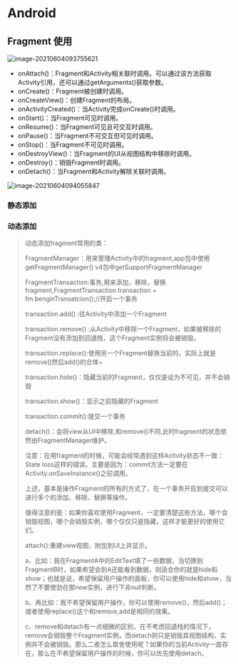 # Android

## Fragment 使用

![image-20210604093755621](\photo\image-20210604093755621.png)

- onAttach()：Fragment和Activity相关联时调用。可以通过该方法获取Activity引用，还可以通过getArguments()获取参数。
- onCreate()：Fragment被创建时调用。
- onCreateView()：创建Fragment的布局。
- onActivityCreated()：当Activity完成onCreate()时调用。
- onStart()：当Fragment可见时调用。
- onResume()：当Fragment可见且可交互时调用。
- onPause()：当Fragment不可交互但可见时调用。
- onStop()：当Fragment不可见时调用。
- onDestroyView()：当Fragment的UI从视图结构中移除时调用。
- onDestroy()：销毁Fragment时调用。
- onDetach()：当Fragment和Activity解除关联时调用。

![image-20210604094055847](\photo\image-20210604094055847.png)

### 静态添加

### 动态添加

> 动态添加fragment常用的类：
>
> FragmentManager：用来管理Activity中的fragment,app包中使用getFragmentManager()   v4包中getSupportFragmentManager
>
> FragmentTransaction:事务,用来添加，移除，替换fragment,FragmentTransaction transaction = fm.benginTransatcion();//开启一个事务
>
> transaction.add() :往Activity中添加一个Fragment
>
> transaction.remove() :从Activity中移除一个Fragment，如果被移除的Fragment没有添加到回退栈，这个Fragment实例将会被销毁。
>
> transaction.replace():使用另一个Fragment替换当前的，实际上就是remove()然后add()的合体~
>
> transaction.hide()：隐藏当前的Fragment，仅仅是设为不可见，并不会销毁
>
> transaction.show()：显示之前隐藏的Fragment
>
> transaction.commit():提交一个事务
>
> detach()：会将view从UI中移除,和remove()不同,此时fragment的状态依然由FragmentManager维护。
>
> 注意：在用fragment的时候，可能会经常遇到这样Activity状态不一致：State loss这样的错误。主要是因为：commit方法一定要在Activity.onSaveInstance()之前调用。
>
> 上述，基本是操作Fragment的所有的方式了，在一个事务开启到提交可以进行多个的添加、移除、替换等操作。
>
> 值得注意的是：如果你喜欢使用Fragment，一定要清楚这些方法，哪个会销毁视图，哪个会销毁实例，哪个仅仅只是隐藏，这样才能更好的使用它们。
>
> attach():重建view视图，附加到UI上并显示。
>
> a、比如：我在FragmentA中的EditText填了一些数据，当切换到FragmentB时，如果希望会到A还能看到数据，则适合你的就是hide和show；也就是说，希望保留用户操作的面板，你可以使用hide和show，当然了不要使劲在那new实例，进行下非null判断。
>
> b、再比如：我不希望保留用户操作，你可以使用remove()，然后add()；或者使用replace()这个和remove,add是相同的效果。
>
> c、remove和detach有一点细微的区别，在不考虑回退栈的情况下，remove会销毁整个Fragment实例，而detach则只是销毁其视图结构，实例并不会被销毁。那么二者怎么取舍使用呢？如果你的当前Activity一直存在，那么在不希望保留用户操作的时候，你可以优先使用detach。


